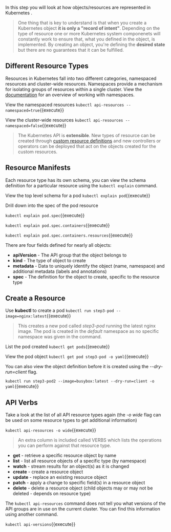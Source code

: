 In this step you will look at how objects/resources are represented in Kubernetes .

> One thing that is key to understand is that when you create a Kubernetes object **it is only a "record of intent"**. Depending on the type of resource one or more Kubernetes system componenets will constantly work to ensure that, what you defined in the object, is implemented. By creating an object, you're defining the **desired state** but there are no guarantees that it can be fulfilled.

## Different Resource Types

Resources in Kubernetes fall into two different categories, namespaced resources and cluster-wide resources. Namespaces provide a mechanism for isolating groups of resources within a single cluster. View the [documentation](https://kubernetes.io/docs/concepts/overview/working-with-objects/namespaces/) for an overview of working with namespaces.

View the namespaced resources `kubectl api-resources --namespaced=true`{{execute}}

View the cluster-wide resources `kubectl api-resources --namespaced=false`{{execute}}

> The Kubernetes API is **extensible**. New types of resource can be created through [custom resource definitions](https://kubernetes.io/docs/concepts/extend-kubernetes/api-extension/custom-resources/) and new controllers or operators can be deployed that act on the objects created for the custom resources.

## Resource Manifests

Each resource type has its own schema, you can view the schema definition for a particular resource using the `kubectl explain` command.

View the top level schema for a pod `kubectl explain pod`{{execute}}

Drill down into the spec of the pod resource

`kubectl explain pod.spec`{{execute}}

`kubectl explain pod.spec.containers`{{execute}}

`kubectl explain pod.spec.containers.resources`{{execute}}

There are four fields defined for nearly all objects:

- **apiVersion** - The API group that the object belongs to
- **kind** - The type of object to create
- **metadata** - Data to uniquely identify the object (name, namespace) and additional metadata (labels and annotations)
- **spec** - The definition for the object to create, specific to the resource type

## Create a Resource

Use **kubectl** to create a pod `kubectl run step3-pod --image=nginx:latest`{{execute}}

> This creates a new pod called *step3-pod* running the latest nginx image. The pod is created in the *default* namespace as no specific namespace was given in the command.

List the pod created `kubectl get pods`{{execute}}

View the pod object `kubectl get pod step3-pod -o yaml`{{execute}}

You can also view the object definition before it is created using the *--dry-run=client* flag.

`kubectl run step3-pod2 --image=busybox:latest --dry-run=client -o yaml`{{execute}}

## API Verbs

Take a look at the list of all API resource types again (the *-o wide* flag can be used on some resource types to get additional information)

`kubectl api-resources -o wide`{{execute}}

> An extra column is included called VERBS which lists the operations you can perform against that resource type.

- **get** - retrieve a specific resource object by name
- **list** - list all resource objects of a specific type (by namespace)
- **watch** - stream results for an object(s) as it is changed
- **create** - create a resource object
- **update** - replace an existing resource object
- **patch** - apply a change to specific field(s) in a resource object
- **delete** - delete a resource object (child objects may or may not be deleted - depends on resource type)

The `kubectl api-resources` command does not tell you what versions of the API groups are in use on the current cluster. You can find this information using another command.

`kubectl api-versions`{{execute}}